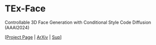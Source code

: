 # TEx-Face
Controllable 3D Face Generation with Conditional Style Code Diffusion (AAAI2024)

[[Project Page](https://sxl142.github.io/TEx-Face/) | [ArXiv](https://arxiv.org/abs/2312.13941) | [Sup](/docs/static/pdfs/TEx-sup.pdf)]
